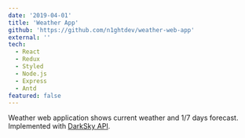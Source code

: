 ```yaml
---
date: '2019-04-01'
title: 'Weather App'
github: 'https://github.com/n1ghtdev/weather-web-app'
external: ''
tech:
  - React
  - Redux
  - Styled
  - Node.js
  - Express
  - Antd
featured: false
---
```


Weather web application shows current weather and 1/7 days forecast. Implemented
with [DarkSky API](https://darksky.net/dev).
